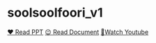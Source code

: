 # soolsoolfoori_v1

[❤ Read PPT](https://drive.google.com/file/d/1sqZuuQcHk0a-_ZuFoI-9R83RmgnsHBbq/view?usp=drive_link, "PPT")
[😉 Read Document](https://drive.google.com/file/d/12V340lPAxNR7FKb6hmrFvQJUTPJ83gqP/view?usp=drive_link, "Document")
[👀Watch Youtube](https://youtu.be/PpxzeBU_We4, "YouTube")
